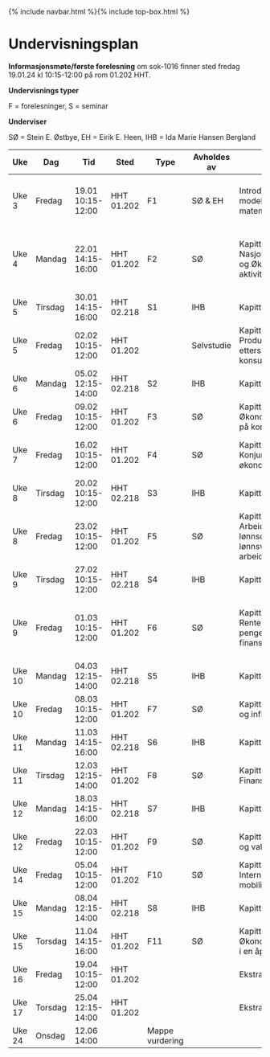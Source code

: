 {% include navbar.html %}{% include top-box.html %}
# Undervisningsplan

**Informasjonsmøte/første forelesning** om sok-1016 finner sted fredag 19.01.24 kl 10:15-12:00 på rom 01.202 HHT.    

**Undervisnings typer**

F = forelesninger, S = seminar

**Underviser**

SØ = Stein E. Østbye, EH = Eirik E. Heen, IHB = Ida Marie Hansen Bergland


| Uke | Dag | Tid | Sted | Type | Avholdes av| Tema | Video | Ressurser |
|-----------|---|--------|--------|------------|----------|----------|------|-------|
| Uke 3  | Fredag |19.01 10:15-12:00 | HHT 01.202 | F1 | SØ & EH | Introduksjon, modeller og matematikk |  | [Matte hefte](hefte.pdf), [Slides](Sok_1016_Forelesning_1.pptx), [Old school](OldSchool.pdf) |
| Uke 4  | Mandag |22.01 14:15-16:00 | HHT 01.202 | F2 | SØ  |Kapittel 2 & 19: Nasjonalregnskapet og Økonomisk aktivitet på lang sikt | [Kap 1](https://vimeo.com/501610409/eea0f3307d){:target="blank"}   [Kap 2 del1](https://vimeo.com/501613904/81d7c4e525){:target="blank"}  [Kap 2 del2](https://vimeo.com/504638984/efa8a23ab1){:target="blank"} | |
| Uke 5  | Tirsdag|30.01 14:15-16:00 | HHT 02.218 | S1 | IHB | Kapittel 2 || 
| Uke 5  | Fredag |02.02 10:15-12:00 | HHT 01.202 |  | Selvstudie |Kapittel 3 og 4: Produksjon, tilbud, etterspørsel og konsum |  [Kap 3](https://vimeo.com/506599392/df28453a9f){:target="blank"} [Kap 4](https://vimeo.com/506890802/860c32c661){:target="blank"}| |
| Uke 6  | Mandag |05.02 12:15-14:00 | HHT 02.218 | S2 | IHB | Kapittel 3 & 4 || 
| Uke 6  | Fredag |09.02 10:15-12:00 | HHT 01.202 | F3 | SØ  |Kapittel 5: Økonomisk aktivitet på kort sikt |  [Kap 5](https://www.youtube.com/watch?v=M52pOMBhG3Y&ab_channel=ThomasGressnes){:target="blank"} | |
| Uke 7  | Fredag |16.02 10:15-12:00 | HHT 01.202 | F4 | SØ  |Kapittel 6: Konjunkturer og økonomisk aktivitet |  [Kap 6 del 1](https://www.youtube.com/watch?v=D-sqDgVsTz4&ab_channel=ThomasGressnes){:target="blank"} [Kap 6 del 2](https://www.youtube.com/watch?v=YqR3Heuc-4g&ab_channel=ThomasGressnes){:target="blank"} | |
| Uke 8  | Tirsdag|20.02 10:15-12:00 | HHT 02.218 | S3 | IHB | Kapittel 5 & 6 || 
| Uke 8  | Fredag |23.02 10:15-12:00 | HHT 01.202 | F5 | SØ  |Kapittel 7 og 8: Arbeidsmarked, lønnsdannelse, lønnsvekst og arbeidsledighet |  [Kap 7](https://www.youtube.com/watch?v=CcYR4bmBnw8&ab_channel=ThomasGressnes){:target="blank"} [Kap 8](https://www.youtube.com/watch?v=mSpzll5Vo14&ab_channel=ThomasGressnes){:target="blank"} | |
| Uke 9  | Tirsdag|27.02 10:15-12:00 | HHT 02.218 | S4 | IHB | Kapittel 7 & 8 || 
| Uke 9  | Fredag |01.03 10:15-12:00 | HHT 01.202 | F6 | SØ  |Kapittel 9 & 10: Rente, pengepolitikk, og finanskriser |  [Video del1](https://www.youtube.com/watch?v=DeEmBjPoyvA&t=1083s&ab_channel=ThomasGressnes){:target="blank"} [Video del2](https://www.youtube.com/watch?v=WtHeoBtZdII&list=PLBUCAkNzSCdAKBWxZgSz3Rw_Kv9gk6MqC&index=18&t=378s&ab_channel=ThomasGressnes){:target="blank"}  [Video del3](https://www.youtube.com/watch?v=QAe5s51A1b0&list=PLBUCAkNzSCdAKBWxZgSz3Rw_Kv9gk6MqC&index=20&ab_channel=ThomasGressnes){:target="blank"} | |
| Uke 10 | Mandag |04.03 12:15-14:00 | HHT 02.218 | S5 | IHB | Kapittel 9 || 
| Uke 10 | Fredag |08.03 10:15-12:00 | HHT 01.202 | F7 | SØ  |Kapittel 11: Penger og inflasjon |   | |
| Uke 11 | Mandag |11.03 14:15-16:00 | HHT 02.218 | S6 | IHB | Kapittel 10 & 11 || 
| Uke 11 | Tirsdag|12.03 12:15-14:00 | HHT 01.202 | F8 | SØ  |Kapittel 12: Finanspolitikk |  [Video](https://www.youtube.com/watch?v=caxVOnL8OnQ&list=PLBUCAkNzSCdAKBWxZgSz3Rw_Kv9gk6MqC&index=21&ab_channel=ThomasGressnes){:target="blank"} | |
| Uke 12 | Mandag |18.03 14:15-16:00 | HHT 02.218 | S7 | IHB | Kapittel 12 || 
| Uke 12 | Fredag |22.03 10:15-12:00 | HHT 01.202 | F9 | SØ  |Kapittel 14: Valuta og valutamarked |   | |
| Uke 14 | Fredag |05.04 10:15-12:00 | HHT 01.202 | F10| SØ  |Kapittel 15: Internasjonal mobilitet |   | |
| Uke 15 | Mandag |08.04 12:15-14:00 | HHT 02.218 | S8 | IHB | Kapittel 14 & 15 || 
| Uke 15 | Torsdag|11.04 14:15-16:00 | HHT 01.202 | F11| SØ  | Kapittel 16: Økonomisk aktivitet i en åpen økonomi |   | |
| Uke 16 | Fredag |19.04 10:15-12:00 | HHT 01.202  |  |  | Ekstra |   | |
| Uke 17 | Torsdag|25.04 12:15-14:00 | HHT 01.202 |  |  | Ekstra |   | |
| Uke 24 | Onsdag |12.06 14:00 | |   Mappe vurdering |

